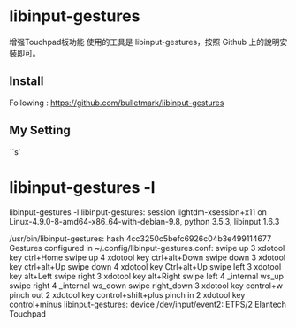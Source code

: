 # libinput-gestures 
增强Touchpad板功能
使用的工具是 libinput-gestures，按照 Github 上的說明安裝即可。

## Install
Following : https://github.com/bulletmark/libinput-gestures

## My Setting
``s`
# libinput-gestures -l
libinput-gestures -l
libinput-gestures: session lightdm-xsession+x11 on Linux-4.9.0-8-amd64-x86_64-with-debian-9.8, python 3.5.3, libinput 1.6.3

/usr/bin/libinput-gestures: hash 4cc3250c5befc6926c04b3e499114677
Gestures configured in ~/.config/libinput-gestures.conf:
swipe up         3 xdotool key ctrl+Home
swipe up         4 xdotool key ctrl+alt+Down
swipe down       3 xdotool key ctrl+alt+Up
swipe down       4 xdotool key Ctrl+alt+Up
swipe left       3 xdotool key alt+Left
swipe right      3 xdotool key alt+Right
swipe left       4 _internal ws_up
swipe right      4 _internal ws_down
swipe right_down 3 xdotool key control+w
pinch out        2 xdotool key control+shift+plus
pinch in         2 xdotool key control+minus
libinput-gestures: device /dev/input/event2: ETPS/2 Elantech Touchpad

```